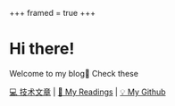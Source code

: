 +++
framed = true
+++

# Hi there!

Welcome to my blog👋 Check these

[💻 技术文章](/categories/%E6%8A%80%E6%9C%AF/) | [📖 My Readings](https://reading.colinx.one) | [💡 My Github](https://github.com/Colin-XKL/)  
